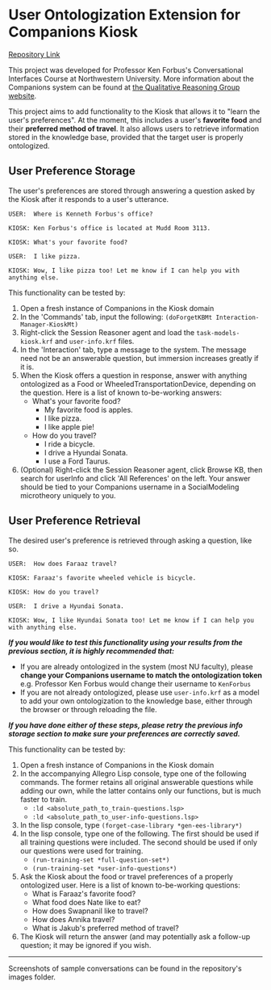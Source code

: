# User Ontologization Extension for Companions Kiosk

[Repository Link](https://github.com/swapnanildeb/EECS_396_conversational_interfaces)

This project was developed for Professor Ken Forbus's Conversational Interfaces Course at Northwestern University.
More information about the Companions system can be found at [the Qualitative Reasoning Group website](http://www.qrg.northwestern.edu/).

This project aims to add functionality to the Kiosk that allows it to "learn the user's preferences". At the moment, this includes a user's **favorite food** and their **preferred method of travel**. It also allows users to retrieve information stored in the knowledge base, provided that the target user is properly ontologized.

## User Preference Storage

The user's preferences are stored through answering a question asked by the Kiosk after it responds to a user's utterance. 
```
USER:  Where is Kenneth Forbus's office?

KIOSK: Ken Forbus's office is located at Mudd Room 3113.

KIOSK: What's your favorite food?

USER:  I like pizza.

KIOSK: Wow, I like pizza too! Let me know if I can help you with anything else.
```

This functionality can be tested by: 
1. Open a fresh instance of Companions in the Kiosk domain
2. In the 'Commands' tab, input the following: `(doForgetKBMt Interaction-Manager-KioskMt)`
3. Right-click the Session Reasoner agent and load the `task-models-kiosk.krf` and `user-info.krf` files.
4. In the 'Interaction' tab, type a message to the system. The message need not be an answerable question, but immersion increases greatly if it is.
5. When the Kiosk offers a question in response, answer with anything ontologized as a Food or WheeledTransportationDevice, depending on the question. Here is a list of known to-be-working answers:
   * What's your favorite food?
     - My favorite food is apples.
     - I like pizza.
     - I like apple pie!
   * How do you travel?
     - I ride a bicycle.
     - I drive a Hyundai Sonata.
     - I use a Ford Taurus.
6. \(Optional) Right-click the Session Reasoner agent, click Browse KB, then search for userInfo and click 'All References' on the left. Your answer should be tied to your Companions username in a SocialModeling microtheory uniquely to you.

## User Preference Retrieval

The desired user's preference is retrieved through asking a question, like so. 
```
USER:  How does Faraaz travel?

KIOSK: Faraaz's favorite wheeled vehicle is bicycle.

KIOSK: How do you travel?

USER:  I drive a Hyundai Sonata.

KIOSK: Wow, I like Hyundai Sonata too! Let me know if I can help you with anything else.
```

***If you would like to test this functionality using your results from the previous section, it is highly recommended that:***
- If you are already ontologized in the system (most NU faculty), please **change your Companions username to match the ontologization token** e.g. Professor Ken Forbus would change their username to `KenForbus`
- If you are not already ontologized, please use `user-info.krf` as a model to add your own ontologization to the knowledge base, either through the browser or through reloading the file.

***If you have done either of these steps, please retry the previous info storage section to make sure your preferences are correctly saved.***

This functionality can be tested by:
1. Open a fresh instance of Companions in the Kiosk domain
2. In the accompanying Allegro Lisp console, type one of the following commands. The former retains all original answerable questions while adding our own, while the latter contains only our functions, but is much faster to train.
   * `:ld <absolute_path_to_train-questions.lsp>`
   * `:ld <absolute_path_to_user-info-questions.lsp>`
3. In the lisp console, type `(forget-case-library *gen-ees-library*)`
4. In the lisp console, type one of the following. The first should be used if all training questions were included. The second should be used if only our questions were used for training.
   * `(run-training-set *full-question-set*)`
   * `(run-training-set *user-info-questions*)`
5. Ask the Kiosk about the food or travel preferences of a properly ontologized user. Here is a list of known to-be-working questions:
   * What is Faraaz's favorite food?
   * What food does Nate like to eat?
   * How does Swapnanil like to travel?
   * How does Annika travel?
   * What is Jakub's preferred method of travel?
6. The Kiosk will return the answer (and may potentially ask a follow-up question; it may be ignored if you wish.

***

Screenshots of sample conversations can be found in the repository's images folder.